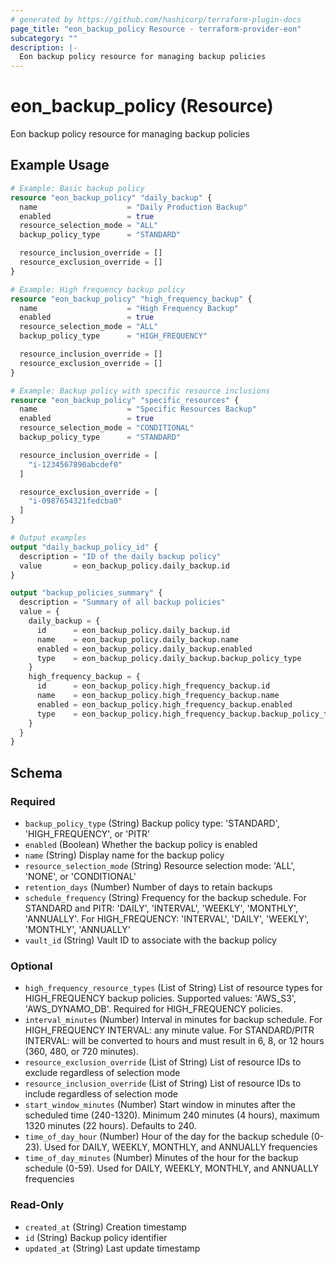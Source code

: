 ```yaml
---
# generated by https://github.com/hashicorp/terraform-plugin-docs
page_title: "eon_backup_policy Resource - terraform-provider-eon"
subcategory: ""
description: |-
  Eon backup policy resource for managing backup policies
---
```


# eon_backup_policy (Resource)

Eon backup policy resource for managing backup policies

## Example Usage

```terraform
# Example: Basic backup policy
resource "eon_backup_policy" "daily_backup" {
  name                    = "Daily Production Backup"
  enabled                 = true
  resource_selection_mode = "ALL"
  backup_policy_type      = "STANDARD"

  resource_inclusion_override = []
  resource_exclusion_override = []
}

# Example: High frequency backup policy
resource "eon_backup_policy" "high_frequency_backup" {
  name                    = "High Frequency Backup"
  enabled                 = true
  resource_selection_mode = "ALL"
  backup_policy_type      = "HIGH_FREQUENCY"

  resource_inclusion_override = []
  resource_exclusion_override = []
}

# Example: Backup policy with specific resource inclusions
resource "eon_backup_policy" "specific_resources" {
  name                    = "Specific Resources Backup"
  enabled                 = true
  resource_selection_mode = "CONDITIONAL"
  backup_policy_type      = "STANDARD"

  resource_inclusion_override = [
    "i-1234567890abcdef0"
  ]

  resource_exclusion_override = [
    "i-0987654321fedcba0"
  ]
}

# Output examples
output "daily_backup_policy_id" {
  description = "ID of the daily backup policy"
  value       = eon_backup_policy.daily_backup.id
}

output "backup_policies_summary" {
  description = "Summary of all backup policies"
  value = {
    daily_backup = {
      id      = eon_backup_policy.daily_backup.id
      name    = eon_backup_policy.daily_backup.name
      enabled = eon_backup_policy.daily_backup.enabled
      type    = eon_backup_policy.daily_backup.backup_policy_type
    }
    high_frequency_backup = {
      id      = eon_backup_policy.high_frequency_backup.id
      name    = eon_backup_policy.high_frequency_backup.name
      enabled = eon_backup_policy.high_frequency_backup.enabled
      type    = eon_backup_policy.high_frequency_backup.backup_policy_type
    }
  }
}
```

<!-- schema generated by tfplugindocs -->
## Schema

### Required

- `backup_policy_type` (String) Backup policy type: 'STANDARD', 'HIGH_FREQUENCY', or 'PITR'
- `enabled` (Boolean) Whether the backup policy is enabled
- `name` (String) Display name for the backup policy
- `resource_selection_mode` (String) Resource selection mode: 'ALL', 'NONE', or 'CONDITIONAL'
- `retention_days` (Number) Number of days to retain backups
- `schedule_frequency` (String) Frequency for the backup schedule. For STANDARD and PITR: 'DAILY', 'INTERVAL', 'WEEKLY', 'MONTHLY', 'ANNUALLY'. For HIGH_FREQUENCY: 'INTERVAL', 'DAILY', 'WEEKLY', 'MONTHLY', 'ANNUALLY'
- `vault_id` (String) Vault ID to associate with the backup policy

### Optional

- `high_frequency_resource_types` (List of String) List of resource types for HIGH_FREQUENCY backup policies. Supported values: 'AWS_S3', 'AWS_DYNAMO_DB'. Required for HIGH_FREQUENCY policies.
- `interval_minutes` (Number) Interval in minutes for backup schedule. For HIGH_FREQUENCY INTERVAL: any minute value. For STANDARD/PITR INTERVAL: will be converted to hours and must result in 6, 8, or 12 hours (360, 480, or 720 minutes).
- `resource_exclusion_override` (List of String) List of resource IDs to exclude regardless of selection mode
- `resource_inclusion_override` (List of String) List of resource IDs to include regardless of selection mode
- `start_window_minutes` (Number) Start window in minutes after the scheduled time (240-1320). Minimum 240 minutes (4 hours), maximum 1320 minutes (22 hours). Defaults to 240.
- `time_of_day_hour` (Number) Hour of the day for the backup schedule (0-23). Used for DAILY, WEEKLY, MONTHLY, and ANNUALLY frequencies
- `time_of_day_minutes` (Number) Minutes of the hour for the backup schedule (0-59). Used for DAILY, WEEKLY, MONTHLY, and ANNUALLY frequencies

### Read-Only

- `created_at` (String) Creation timestamp
- `id` (String) Backup policy identifier
- `updated_at` (String) Last update timestamp
